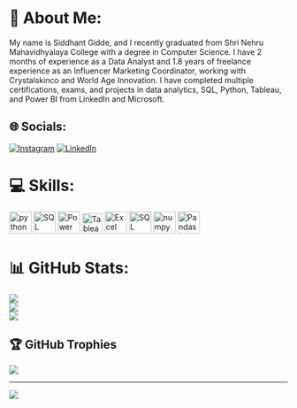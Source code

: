 # 💫 About Me:
My name is Siddhant Gidde, and I recently graduated from Shri Nehru Mahavidhyalaya College with a degree in Computer Science. I have 2 months of experience as a Data Analyst and 1.8 years of freelance experience as an Influencer Marketing Coordinator, working with Crystalskinco and World Age Innovation. I have completed multiple certifications, exams, and projects in data analytics, SQL, Python, Tableau, and Power BI from LinkedIn and Microsoft.


## 🌐 Socials:
[![Instagram](https://img.shields.io/badge/Instagram-%23E4405F.svg?logo=Instagram&logoColor=white)](https://instagram.com/siddhant.gidde) [![LinkedIn](https://img.shields.io/badge/LinkedIn-%230077B5.svg?logo=linkedin&logoColor=white)](https://linkedin.com/in/https://www.linkedin.com/in/siddhantgidde/) 

# 💻 Skills:
<p>
    <img src="https://cdn.jsdelivr.net/gh/devicons/devicon/icons/python/python-original.svg" height="40" alt="python logo"  />
    <img src="https://img.icons8.com/color/48/000000/sql.png" alt="SQL" width="40" height="40" />
    <img src="https://img.icons8.com/color/48/000000/power-bi.png" alt="Power BI" width="40" height="40" />
    <img src="https://img.icons8.com/color/48/000000/tableau-software.png" alt="Tableau" width="37" height="37" />
    <img src="https://img.icons8.com/color/48/000000/microsoft-excel-2019--v1.png" alt="Excel" width="40" height="40" />
    <img src="https://img.icons8.com/color/48/microsoft-sql-server.png" alt="SQL Server" width="40" height="40" />
    <img src="https://img.icons8.com/color/48/numpy.png" alt="numpy"width="40" height="40" />
    <img src="https://img.icons8.com/color/48/pandas.png" alt="Pandas" width="40" height="40" />
    
  </p>
  
# 📊 GitHub Stats:
![](https://github-readme-stats.vercel.app/api?username=siddhantgidde&theme=tokyonight&hide_border=false&include_all_commits=true&count_private=false)<br/>
![](https://github-readme-streak-stats.herokuapp.com/?user=siddhantgidde&theme=tokyonight&hide_border=false)<br/>
![](https://github-readme-stats.vercel.app/api/top-langs/?username=siddhantgidde&theme=tokyonight&hide_border=false&include_all_commits=true&count_private=false&layout=compact)

## 🏆 GitHub Trophies
![](https://github-profile-trophy.vercel.app/?username=siddhantgidde&theme=discord&no-frame=false&no-bg=false&margin-w=4)

---
[![](https://visitcount.itsvg.in/api?id=siddhantgidde&icon=0&color=0)](https://visitcount.itsvg.in)

<!-- Proudly created with GPRM ( https://gprm.itsvg.in ) -->
